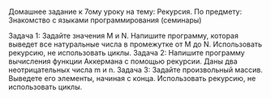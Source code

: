 Домашнее задание к 7ому уроку на тему: Рекурсия.
По предмету: Знакомство с языками программирования (семинары)

Задача 1: Задайте значения M и N. Напишите программу, которая выведет все натуральные числа в промежутке от M до N. Использовать рекурсию, не использовать циклы.
Задача 2: Напишите программу вычисления функции Аккермана с помощью рекурсии. Даны два неотрицательных числа m и n.
Задача 3: Задайте произвольный массив. Выведете его элементы, начиная с конца. Использовать рекурсию, не использовать циклы.
